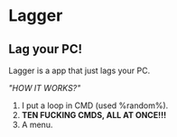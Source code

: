 # Lagger
Lag your PC!
---
Lagger is a app that just lags your PC.

*"HOW IT WORKS?"*

1. I put a loop in CMD (used %random%).
2. **TEN FUCKING CMDS, ALL AT ONCE!!!**
3. A menu.
